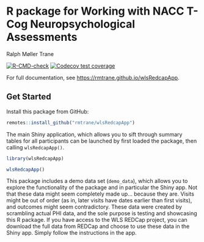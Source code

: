 # R package for Working with NACC T-Cog Neuropsychological Assessments
Ralph Møller Trane

<!-- badges: start -->

[![R-CMD-check](https://github.com/rmtrane/wlsRedcapApp/actions/workflows/R-CMD-check.yaml/badge.svg)](https://github.com/rmtrane/wlsRedcapApp/actions/workflows/R-CMD-check.yaml)
[![Codecov test coverage](https://codecov.io/gh/rmtrane/wlsRedcapApp/graph/badge.svg)](https://app.codecov.io/gh/rmtrane/wlsRedcapApp)
<!-- badges: end -->

For full documentation, see https://rmtrane.github.io/wlsRedcapApp.

## Get Started

Install this package from GitHub:

``` r
remotes::install_github("rmtrane/wlsRedcapApp")
```

The main Shiny application, which allows you to sift through summary
tables for all participants can be launched by first loaded the package,
then calling `wlsRedcapApp()`.

``` r
library(wlsRedcapApp)

wlsRedcapApp()
```

This package includes a demo data set (`demo_data`), which allows you to
explore the functionality of the package and in particular the Shiny
app. Not that these data might seem completely made up… because they
are. Visits might be out of order (as in, later visits have dates
earlier than first visits), and outcomes might seem contradictory. These
data were created by scrambling actual PHI data, and the sole purpose is
testing and showcasing this R package. If you have access to the WLS
REDCap project, you can download the full data from REDCap and choose to
use these data in the Shiny app. Simply follow the instructions in the
app.

